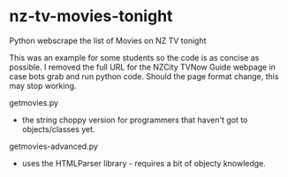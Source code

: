 # nz-tv-movies-tonight
Python webscrape the list of Movies on NZ TV tonight

This was an example for some students so the code is as concise as possible.  I removed the full URL for the NZCity TVNow Guide webpage in case bots grab and run python code.
Should the page format change, this may stop working.

getmovies.py
  - the string choppy version for programmers that haven't got to objects/classes yet.
  
getmovies-advanced.py
  - uses the HTMLParser library - requires a bit of objecty knowledge.
